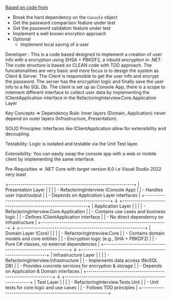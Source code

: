 [Based on code from ](https://www.devjoy.com/blog/legacy-code-katas/)

- Break the hard dependency on the `Console` object
- Get the password comparison feature under test
- Get the password validation feature under test
- Implement a well known encrytion approach
- Optional
    - Implement local saving of a user


Developer : This is a code based designed to implement a creation of user info with a encryption using SHSA + PBKDF2, a inbuild encryption in .NET. 
The code structure is based on CLEAN code with TDD approach. The funcationalities are very basic and more focus is to design the system as Client & Server. The Client is responsible to get the user info and encrypt the password. The server has the encryption logic and finally save the user info to a No SQL Db. The client is set up as Console App, there is a scope to imlement different interface to collect user data by implementing the IClientApplication interface in the RefactoringInterview.Core.Application Layer

Key Concepts => 
Dependency Rule: Inner layers (Domain, Application) never depend on outer layers (Infrastructure, Presentation).

SOLID Principles: Interfaces like IClientApplication allow for extensibility and decoupling.

Testability: Logic is isolated and testable via the Unit Test layer.

Extensibility: You can easily swap the console app with a web or mobile client by implementing the same interface.

Pre-Requisities => .NET Core with target version 8.0 i.e Visual Studio 2022 very least


+-------------------------------------------------------------+
|                         Presentation Layer                  |
|                                                             |
|   - RefactoringInterview (Console App)                      |
|   - Handles user input/output                               |
|   - Depends on Application Layer interfaces                 |
+-------------------------------------------------------------+
                            ↓
+-------------------------------------------------------------+
|                      Application Layer                      |
|                                                             |
|   - RefactoringInterview.Core.Application                   |
|   - Contains use cases and business logic                   |
|   - Defines IClientApplication interface                    |
|   - No direct dependency on infrastructure                  |
+-------------------------------------------------------------+
                            ↓
+-------------------------------------------------------------+
|                      Domain Layer (Core)                    |
|                                                             |
|   - RefactoringIntreview.Core                               |
|   - Contains domain models and core entities                |
|   - Encryption logic (e.g., SHA + PBKDF2)                   |
|   - Pure C# classes, no external dependencies               |
+-------------------------------------------------------------+
                            ↓
+-------------------------------------------------------------+
|                    Infrastructure Layer                     |
|                                                             |
|   - RefactoringInterview.Infrastructure                     |
|   - Implements data access (NoSQL DB)                       |
|   - Provides concrete services for encryption & storage     |
|   - Depends on Application & Domain interfaces              |
+-------------------------------------------------------------+
                            ↓
+-------------------------------------------------------------+
|                          Test Layer                         |
|                                                             |
|   - RefactoringInterview.Tests.Unit                         |
|   - Unit tests for core logic and use cases                 |
|   - Follows TDD principles                                  |
+-------------------------------------------------------------+

